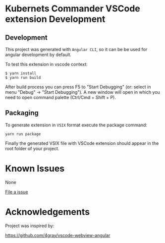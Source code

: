 # Kubernets Commander VSCode extension Development

## Development

This project was generated with `Angular CLI`, so it can be be used for angular development by default.

To test this extension in vscode context:
```
$ yarn install
$ yarn run build
```

After build process you can press F5 to "Start Debugging" (or: select in menu "Debug" -> "Start Debugging"). A new window will open in which you need to open command palette (Ctrl/Cmd + Shift + P).

## Packaging

To generate extension in `VSIX` format execute the package command:

```
yarn run package
```

Finally the generated VSIX file with VSCode extension should appear in the root folder of your project.

# Known Issues

None

[File a issue](https://github.com/sandipchitale/vscode-kubernetes-commander-editor/issues)

# Acknowledgements

Project was inspired by:

https://github.com/4gray/vscode-webview-angular
